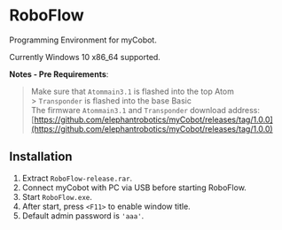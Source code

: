 # RoboFlow

Programming Environment for myCobot.

Currently Windows 10 x86_64 supported.

**Notes - Pre Requirements**:

> Make sure that `Atommain3.1` is flashed into the top Atom <br> > `Transponder` is flashed into the base Basic <br>
> The firmware `Atommain3.1` and `Transponder` download address: [https://github.com/elephantrobotics/myCobot/releases/tag/1.0.0](https://github.com/elephantrobotics/myCobot/releases/tag/1.0.0)<br>

## Installation

1. Extract `RoboFlow-release.rar`.
2. Connect myCobot with PC via USB before starting RoboFlow.
3. Start `RoboFlow.exe`.
4. After start, press `<F11>` to enable window title.
5. Default admin password is `'aaa'`.
